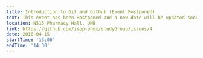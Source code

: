 ```yaml
---
title: Introduction to Git and Github (Event Postponed)
text: This event has been Postponed and a new date will be updated soon
location: N515 Pharmacy Hall, UMB
link: https://github.com/isop-phmx/studyGroup/issues/4
date: 2016-04-15
startTime: '13:00'
endTime: '14:30'
---
```

